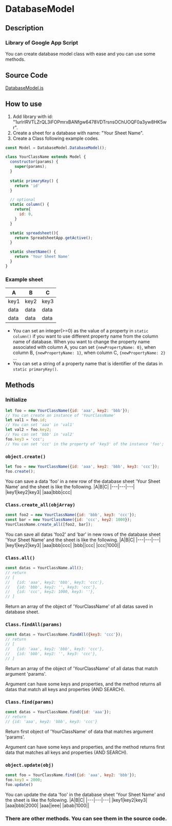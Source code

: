 # DatabaseModel
## Description
### Library of Google App Script
You can create database model class with ease and you can use some methods.

## Source Code
[DatabaseModel.js](https://github.com/Nagai-S/DatabaseModel/blob/main/DatabaseModel.js)

## How to use
1. Add library with id: "1urlrIRVTLZrQL3iFOPmrxBANfgw6478VDTrsnsOChUOQF0a3yw8HK5wr".
2. Create a sheet for a database with name: "Your Sheet Name".
3. Create a Class following example codes.
````js
const Model = DatabaseModel.DatabaseModel();

class YourClassName extends Model {
  constructor(params) {
    super(params);
  }
  
  static primaryKey() {
    return 'id'
  }

  // optional  
  static column() {
    return{
      id: 0,          
    }
  }

  static spreadsheet(){
    return SpreadsheetApp.getActive();
  }

  static sheetName() {
    return 'Your Sheet Name'
  }
}
````
### Example sheet
|A|B|C|
|---|---|---|
|key1|key2|key3|
|data|data|data|
|data|data|data|

* You can set an integer(>=0) as the value of a property in `static column()` if you want to use different property name from the column name of database. When you want to change the property name associated with column A, you can set `{newPropertyName: 0}`, when column B, `{newPropertyName: 1}`, when column C, `{newPropertyName: 2}` ...
* You can set a string of a property name that is identifier of the datas in `static primaryKey()`.

## Methods
### Initialize
````js
let foo = new YourClassName({id: 'aaa', key2: 'bbb'}); 
// You can create an instance of 'YourClassName'
let val1 = foo.id; 
// You can set 'aaa' in 'val1'
let val2 = foo.key2; 
// You can set 'bbb' in 'val2'
foo.key3 = 'ccc';  
// You can set 'ccc' in the property of 'key3' of the instance 'foo';
````

### `object.create()`
````js
let foo = new YourClassName({id: 'aaa', key2: 'bbb', key3: 'ccc'});
foo.create();
````
You can save a data 'foo' in a new row of the database sheet 'Your Sheet Name' and the sheet is like the following.
|A|B|C|
|---|---|---|
|key1|key2|key3|
|aaa|bbb|ccc|

### `Class.create_all(objArray)`
````js
const foo2 = new YourClassName({id: 'bbb', key3: 'ccc'});
const bar = new YourClassName({id: 'ccc', key2: 1000});
YourClassName.create_all([foo2, bar]);
````
You can save all datas 'foo2' and 'bar' in new rows of the database sheet 'Your Sheet Name' and the sheet is like the following.
|A|B|C|
|---|---|---|
|key1|key2|key3|
|aaa|bbb|ccc|
|bbb||ccc|
|ccc|1000||

### `Class.all()`
````js
const datas = YourClassName.all(); 
// return
// [
//   {id: 'aaa', key2: 'bbb', key3: 'ccc'},
//   {id: 'bbb', key2: '', key3: 'ccc'},
//   {id: 'ccc', key2: 1000, key3: ''},
// ]
````
Return an array of the object of 'YourClassName' of all datas saved in database sheet.

### `Class.findAll(params)`
````js
const datas = YourClassName.findAll({key3: 'ccc'});
// return
// [
//   {id: 'aaa', key2: 'bbb', key3: 'ccc'},
//   {id: 'bbb', key2: '', key3: 'ccc'},
// ]
````
Return an array of the object of 'YourClassName' of all datas that match argument 'params'.

Argument can have some keys and properties, and the method returns all datas that match all keys and properties (AND SEARCH).

### `Class.find(params)`
````js
const datas = YourClassName.find({id: 'aaa'}); 
// return
// {id: 'aaa', key2: 'bbb', key3: 'ccc'}
````
Return first object of 'YourClassName' of data that matches argument 'params'.

Argument can have some keys and properties, and the method returns first data that matches all keys and properties (AND SEARCH).

### `object.update(obj)`
````js
const foo = YourClassName.find({id: 'aaa', key2: 'bbb'});
foo.key3 = 2000;
foo.update()
````
You can update the data 'foo' in the database sheet 'Your Sheet Name' and the sheet is like the following.
|A|B|C|
|---|---|---|
|key1|key2|key3|
|aaa|bbb|2000|
|aaa||eee|
|abab|1000||

### There are other methods. You can see them in the source code.

